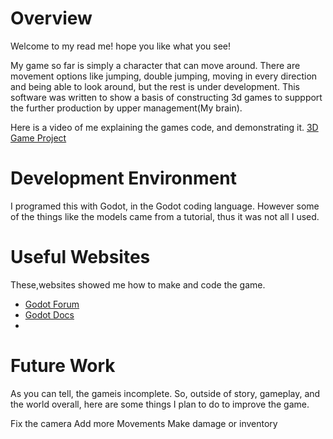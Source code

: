 # Overview
Welcome to my read me! hope you like what you see!

My game so far is simply a character that can move around. 
There are movement options like jumping, double jumping, moving in every direction and being able to look around, but the rest is under development. 
This software was written to show a basis of constructing 3d games to suppport the further production by upper management(My brain).  

Here is a video of me explaining the games code, and demonstrating it.
[3D Game Project](https://www.youtube.com/watch?v=4H0Z4KKUEQk)

# Development Environment
I programed this with Godot, in the Godot coding language. However some of the things like the models came from a tutorial, thus it was not all I used.

# Useful Websites
These,websites showed me how to make and code the game.

* [Godot Forum](https://forum.godotengine.org)
* [Godot Docs](docs.godotengine.org/en/stable/index.html)
* 
# Future Work
As you can tell, the gameis incomplete. So, outside of story, gameplay, and the world overall, here are some things I plan to do to improve the game.

Fix the camera
Add more Movements
Make damage or inventory
